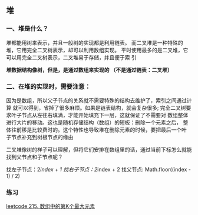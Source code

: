## 堆
### 一、堆是什么？
堆都能用树来表示，并且一般树的实现都是利用链表。
而二叉堆是一种特殊的堆，它用完全二叉树表示，却可以利用数组实现。
平时使用最多的是二叉堆，它可以用完全二叉树表示，二叉堆易于存储，并且便于索
引

**堆数据结构像树，但是，是通过数组来实现的 （不是通过链表：二叉堆）**

### 二、在堆的实现时，需要注意：
因为是数组，所以父子节点的关系就不需要特殊的结构去维护了，索引之间通过计算
就可以得到，省掉了很多麻烦。如果是链表结构，就会复杂很多;
完全二叉树要求叶子节点从左往右填满，才能开始填充下一层，这就保证了不需要对
数组整体进行大片的移动。这也是随机存储结构（数组）的短板：删除一个元素之后，
整体往前移是比较费时的。这个特性也导致堆在删除元素的时候，要把最后一个叶
子节点补充到树根节点的缘由

二叉堆像树的样子可以理解，但将它们安排在数组里的话，通过当前下标怎么就能
找到父节点和子节点呢？

找左子节点：2*index + 1
找右子节点：2*index + 2
找父节点: Math.floor((index - 1) / 2)


### 练习
[leetcode 215. 数组中的第K个最大元素](https://leetcode.cn/problems/kth-largest-element-in-an-array/)